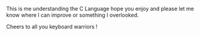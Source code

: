 This is me understanding the C Language hope you enjoy and please let me know where I can improve or something I overlooked.

Cheers to all you keyboard warriors ! 
